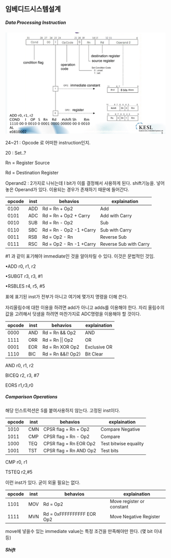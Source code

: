 ## 임베디드시스템설계

##### Data Processing Instruction

<img src="image/image-20191113151237155.png" alt="image-20191113151237155" style="zoom:50%;" />

24~21 : Opcode 로 어떠한 instruction인지.

20 : Set..?

Rn = Register Source

Rd = Destination Register

Operand2 : 2가지로 나뉘는데 I bit가 이를 결정해서 사용하게 된다. shift기능을. 넣어놓은 Operand가 있다. 이용되는 경우가 존재하기 때문에 들어간다.

| opcode | inst | behavios                | explaination           |
| ------ | ---- | ----------------------- | ---------------------- |
| 0100   | ADD  | Rd = Rn + Op2           | Add                    |
| 0101   | ADC  | Rd = Rn + Op2 + Carry   | Add with Carry         |
| 0010   | SUB  | Rd = Rn - Op2           | Sub                    |
| 0110   | SBC  | Rd = Rn - Op2 -1 +Carry | Sub with Carry         |
| 0011   | RSB  | Rd = Op2 - Rn           | Reverse Sub            |
| 0111   | RSC  | Rd = Op2 - Rn -1 +Carry | Reverse Sub with Carry |

\#1 과 같이 표기해야 immediate인 것을 알아차릴 수 있다. 이것은 문법적인 것임.

•ADD r0, r1, r2 

•SUBGT r3, r3, #1 

•RSBLES r4, r5, #5

표에 표기된 inst가 전부가 아니고 여기에 몇가지 명령을 더해 쓴다.

자리올림수에 대한 이용을 하려면 add가 아니고 adds를 이용해야 한다. 자리 올림수의 값을 고려해서 덧샘을 하려면 마찬가지로 ADC명령을 이용해야 할 것이다. 

| opcode | inst | behavios          | explaination |
| ------ | ---- | ----------------- | ------------ |
| 0000   | AND  | Rd = Rn && Op2    | AND          |
| 1111   | ORR  | Rd = Rn \|\| Op2  | OR           |
| 0001   | EOR  | Rd = Rn XOR Op2   | Exclusive OR |
| 1110   | BIC  | Rd = Rn &&(! Op2) | Bit Clear    |

AND r0, r1, r2 

BICEQ r2, r3, #7 

EORS r1,r3,r0

##### Comparison Operations

해당 인스트럭션은 S를 붙여사용하지 않는다. 고정된 inst이다.

| opcode | inst | behavios               | explaination          |
| ------ | ---- | ---------------------- | --------------------- |
| 1010   | CMN  | CPSR flag = Rn + Op2   | Compare Negative      |
| 1011   | CMP  | CPSR flag = Rn - Op2   | Compare               |
| 1000   | TEQ  | CPSR flag = Rn EOR Op2 | Test bitwise equality |
| 1001   | TST  | CPSR flag = Rn AND Op2 | Test bits             |

CMP r0, r1

TSTEQ r2,\#5

이런 inst가 있다. 굳이 외울 필요는 없다.

| opcode | inst | behavios                  | explaination              |
| ------ | ---- | ------------------------- | ------------------------- |
| 1101   | MOV  | Rd = Op2                  | Move register or constant |
| 1111   | MVN  | Rd = 0xFFFFFFFFFF EOR Op2 | Move Negative Register    |

move에 넣을수 있는 immediate value는 특정 조건을 만족해야만 한다. (몇 bit 이내 등)

##### Shift

